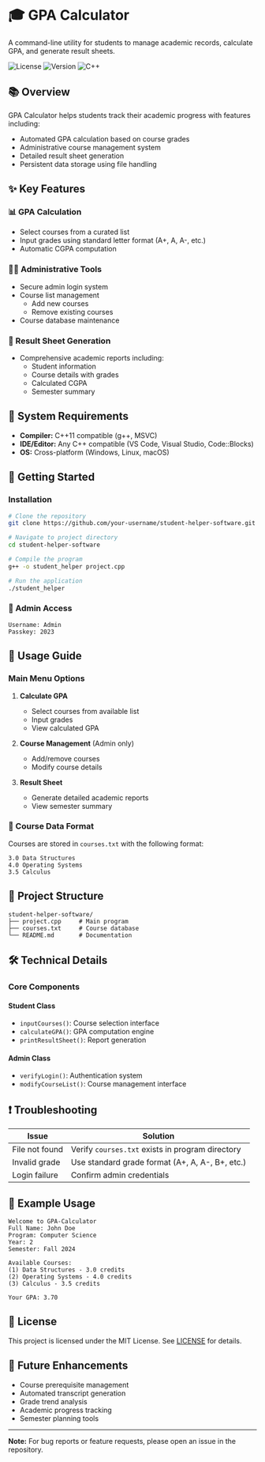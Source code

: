 # 🎓 GPA Calculator

A command-line utility for students to manage academic records, calculate GPA, and generate result sheets.

![License](https://img.shields.io/badge/license-MIT-blue.svg)
![Version](https://img.shields.io/badge/version-1.0-green.svg)
![C++](https://img.shields.io/badge/C++-11-00599C.svg)

## 📚 Overview

GPA Calculator helps students track their academic progress with features including:
- Automated GPA calculation based on course grades
- Administrative course management system
- Detailed result sheet generation
- Persistent data storage using file handling

## ✨ Key Features

### 📊 GPA Calculation
- Select courses from a curated list
- Input grades using standard letter format (A+, A, A-, etc.)
- Automatic CGPA computation

### 👩‍💼 Administrative Tools
- Secure admin login system
- Course list management
  - Add new courses
  - Remove existing courses
- Course database maintenance

### 📃 Result Sheet Generation
- Comprehensive academic reports including:
  - Student information
  - Course details with grades
  - Calculated CGPA
  - Semester summary

## 🔧 System Requirements

- **Compiler:** C++11 compatible (g++, MSVC)
- **IDE/Editor:** Any C++ compatible (VS Code, Visual Studio, Code::Blocks)
- **OS:** Cross-platform (Windows, Linux, macOS)

## 🚀 Getting Started

### Installation

```bash
# Clone the repository
git clone https://github.com/your-username/student-helper-software.git

# Navigate to project directory
cd student-helper-software

# Compile the program
g++ -o student_helper project.cpp

# Run the application
./student_helper
```

### 🔑 Admin Access
```
Username: Admin
Passkey: 2023
```

## 📖 Usage Guide

### Main Menu Options
1. **Calculate GPA**
   - Select courses from available list
   - Input grades
   - View calculated GPA

2. **Course Management** (Admin only)
   - Add/remove courses
   - Modify course details

3. **Result Sheet**
   - Generate detailed academic reports
   - View semester summary

### 📝 Course Data Format

Courses are stored in `courses.txt` with the following format:
```
3.0 Data Structures
4.0 Operating Systems
3.5 Calculus
```

## 📁 Project Structure

```
student-helper-software/
├── project.cpp     # Main program
├── courses.txt     # Course database
└── README.md       # Documentation
```

## 🛠️ Technical Details

### Core Components

#### Student Class
- `inputCourses()`: Course selection interface
- `calculateGPA()`: GPA computation engine
- `printResultSheet()`: Report generation

#### Admin Class
- `verifyLogin()`: Authentication system
- `modifyCourseList()`: Course management interface

## ❗ Troubleshooting

| Issue | Solution |
|-------|----------|
| File not found | Verify `courses.txt` exists in program directory |
| Invalid grade | Use standard grade format (A+, A, A-, B+, etc.) |
| Login failure | Confirm admin credentials |

## 📝 Example Usage

```plaintext
Welcome to GPA-Calculator
Full Name: John Doe
Program: Computer Science
Year: 2
Semester: Fall 2024

Available Courses:
(1) Data Structures - 3.0 credits
(2) Operating Systems - 4.0 credits
(3) Calculus - 3.5 credits

Your GPA: 3.70
```

## 📄 License

This project is licensed under the MIT License. See [LICENSE](LICENSE) for details.

## 🔮 Future Enhancements

- Course prerequisite management
- Automated transcript generation
- Grade trend analysis
- Academic progress tracking
- Semester planning tools

---

**Note:** For bug reports or feature requests, please open an issue in the repository.
